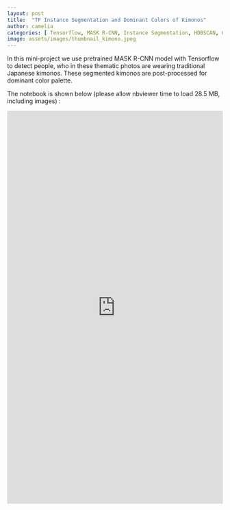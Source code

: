 ```yaml
---
layout: post
title:  "TF Instance Segmentation and Dominant Colors of Kimonos"
author: camelia
categories: [ Tensorflow, MASK R-CNN, Instance Segmentation, HDBSCAN, ColorThief, Computer Vision ]
image: assets/images/thumbnail_kimono.jpeg
---
```


In this mini-project we use pretrained MASK R-CNN model with Tensorflow to detect people, who in these thematic photos are wearing traditional Japanese kimonos. These segmented kimonos are post-processed for dominant color palette.

The notebook is shown below (please allow nbviewer time to load 28.5 MB, including images) :


<p><iframe style="width:100%;" height="915" src="https://nbviewer.jupyter.org/github/camelia-c/techfolio/blob/main/tf_segm_color_palette_kimonos/TF_Instance_Segmentation_and_Dominant_Colors_of_Kimonos.ipynb" frameborder="0" allowfullscreen></iframe></p>
